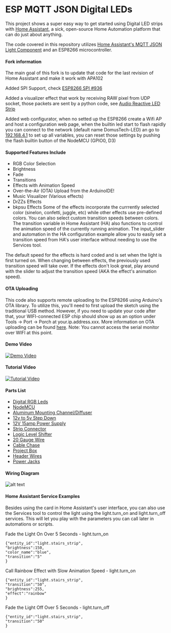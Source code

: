 # ESP MQTT JSON Digital LEDs

This project shows a super easy way to get started using Digital LED strips with [Home Assistant](https://home-assistant.io/), a sick, open-source Home Automation platform that can do just about anything. 

The code covered in this repository utilizes [Home Assistant's MQTT JSON Light Component](https://home-assistant.io/components/light.mqtt_json/) and an ESP8266 microcontroller. 

#### Fork information
The main goal of this fork is to update that code for the last revision of Home Assistant and make it work with APA102

Added SPI Support, check [ESP8266 SPI #936](https://github.com/FastLED/FastLED/pull/936)

Added a visualizer effect that work by receiving RAW pixel from UDP socket, those packets are sent by a python code, see [Audio Reactive LED Strip](https://github.com/scottlawsonbc/audio-reactive-led-strip)

Added web configurator, when no setted up the ESP8266 create a Wifi AP and host a configuration web page, when the builtin led start to
flash rapidly you can connect to the network (default name DomusTech-LED) an go to [192.168.4.1](http://192.168.4.1) to set up all variables, you can reset those settings by pushing the flash builtin button of the NodeMCU (GPIO0, D3)

#### Supported Features Include
- RGB Color Selection
- Brightness 
- Fade
- Transitions
- Effects with Animation Speed
- Over-the-Air (OTA) Upload from the ArduinoIDE!
- Music Visualizer (Various effects)
- DrZZs Effects
- bkpsu Effects
Some of the effects incorporate the currrently selected color (sinelon, confetti, juggle, etc) while other effects use pre-defined colors. You can also select custom transition speeds between colors. The transition variable in Home Assistant (HA) also functions to control the animation speed of the currently running animation. The input_slider and automation in the HA configuration example allow you to easily set a transition speed from HA's user interface without needing to use the Services tool. 

The default speed for the effects is hard coded and is set when the light is first turned on. When changing between effects, the previously used transition speed will take over. If the effects don't look great, play around with the slider to adjust the transition speed (AKA the effect's animation speed). 

#### OTA Uploading
This code also supports remote uploading to the ESP8266 using Arduino's OTA library. To utilize this, you'll need to first upload the sketch using the traditional USB method. However, if you need to update your code after that, your WIFI-connected ESP chip should show up as an option under Tools -> Port -> Porch at your.ip.address.xxx. More information on OTA uploading can be found [here](http://esp8266.github.io/Arduino/versions/2.0.0/doc/ota_updates/ota_updates.html). Note: You cannot access the serial monitor over WIFI at this point.  


#### Demo Video
[![Demo Video](http://i.imgur.com/cpW2JAX.png)](https://www.youtube.com/watch?v=DQZ4x6Z3678 "Demo - RGB Digital LED Strip controlled using ESP, MQTT, and Home Assistant")

#### Tutorial Video
[![Tutorial Video](http://i.imgur.com/9UMl8Xo.jpg)](https://www.youtube.com/watch?v=9KI36GTgwuQ "The BEST Digital LED Strip Light Tutorial - DIY, WIFI-Controllable via ESP, MQTT, and Home Assistant")

#### Parts List
- [Digital RGB Leds](http://geni.us/8mBml)
- [NodeMCU](http://geni.us/4pVoT)
- [Aluminum Mounting Channel/Diffuser](http://geni.us/JBDhv7)
- [12v to 5v Step Down](http://geni.us/PghhV9)
- [12V 15amp Power Supply](http://geni.us/8rKC)
- [Strip Connector](http://geni.us/OL7tHv)
- [Logic Level Shifter](http://geni.us/4hJAyy)
- [20 Gauge Wire](http://geni.us/2MBYAXF)
- [Cable Chase](http://geni.us/lFqD)
- [Project Box](http://geni.us/kZRgaj)
- [Header Wires](http://geni.us/GniKAX)
- [Power Jacks](http://geni.us/7Ywdut)


#### Wiring Diagram
![alt text](https://github.com/BenoitAnastay/ESP-MQTT-JSON-Digital-LEDs/raw/master/ESP%20MQTT%20Digital%20LEDs%20Wiring%20Diagram.png "Wiring Diagram")


#### Home Assistant Service Examples
Besides using the card in Home Assistant's user interface, you can also use the Services tool to control the light using the light.turn_on and light.turn_off services. This will let you play with the parameters you can call later in automations or scripts. 

Fade the Light On Over 5 Seconds - light.turn_on
```
{"entity_id":"light.stairs_strip",
"brightness":150,
"color_name":"blue",
"transition":"5"
}
```

Call Rainbow Effect with Slow Animation Speed - light.turn_on
```
{"entity_id":"light.stairs_strip",
"transition":"50",
"brightness":255,
"effect":"rainbow"
}
```

Fade the Light Off Over 5 Seconds - light.turn_off
```
{"entity_id":"light.stairs_strip",
"transition":"50"
}
```
